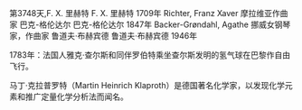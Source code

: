 第3748天,F. X. 里赫特
F. X. 里赫特 1709年
Richter, Franz Xaver 摩拉维亚作曲家
巴克-格伦达尔
巴克-格伦达尔 1847年
Backer-Grøndahl, Agathe 挪威女钢琴家，作曲家
鲁道夫·布赫宾德
鲁道夫·布赫宾德 1946年

 

1783年：法国人雅克·查尔斯和同伴罗伯特乘坐查尔斯发明的氢气球在巴黎作自由飞行。

马丁·克拉普罗特（Martin Heinrich Klaproth）是德国著名化学家，以发现化学元素和推广定量化学分析法而闻名。
